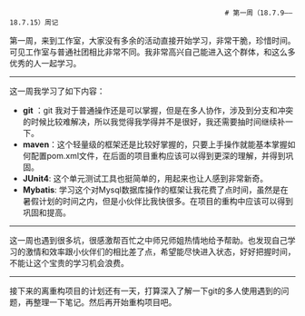                                                          # 第一周（18.7.9——18.7.15）周记

第一周，来到工作室，大家没有多余的活动直接开始学习，非常干脆，珍惜时间。可见工作室与普通社团相比非常不同。我非常高兴自己能进入这个群体，和这么多优秀的人一起学习。

------

这一周我学习了如下内容：

* **git** ：git 我对于普通操作还是可以掌握，但是在多人协作，涉及到分支和冲突的时候比较难解决，所以我觉得我学得并不是很好，我还需要抽时间继续补一下。
* **maven**：这个轻量级的框架还是比较好掌握的，只要上手操作就能基本掌握如何配置pom.xml文件，在后面的项目重构应该可以得到更深的理解，并得到巩固。
* **JUnit4**: 这个单元测试工具也挺简单的，用起来也让人感到非常新奇。
* **Mybatis**: 学习这个对Mysql数据库操作的框架让我花费了点时间，虽然是在暑假计划的时间之内，但是小伙伴比我快很多。在项目的重构中应该可以得到巩固和提高。

------

这一周也遇到很多坑，很感激帮百忙之中师兄师姐热情地给予帮助。也发现自己学习的激情和效率跟小伙伴们的相比差了点，希望能尽快进入状态，好好把握时间，不能让这个宝贵的学习机会浪费。

------

接下来的离重构项目的计划还有一天，打算深入了解一下git的多人使用遇到的问题，再整理一下笔记。然后再开始重构项目吧。

